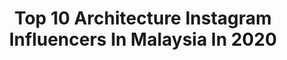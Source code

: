 ---
title: Top 10 Architecture Instagram Influencers In Malaysia In 2020
description: >-
  Find top architecture Instagram influencers in Malaysia in 2020. Most popular hashtags: #architecture #kualalumpur #djimalaysia #stayathome.
platform: Instagram
profiles:
  - username: "harrisannuar"
    fullname: >-
      BANGKITBOTAK
    location: "Malaysia"
    followers: 578848
    engagement: 509
    commentsToLikes: 0.006394
    avatar: "https://scontent-bos3-1.cdninstagram.com/v/t51.2885-19/s320x320/75379810_3090147871000038_5585480096568836096_n.jpg?_nc_ht=scontent-bos3-1.cdninstagram.com&_nc_ohc=6ceHNXvRZsIAX9Yrcm6&oh=fffd0a621114d44fe1eb859ab3f6402a&oe=5EB67E42"
    verified: false
    hashtags: "#tevamy, #bangkitbotak, #cocacolaxpremierleague, #untiltomorrow"
  - username: "syzwn.baha"
    fullname: >-
      Syazwan Baharuddin
    location: "Malaysia"
    followers: 3558
    engagement: 793
    commentsToLikes: 0.059089
    avatar: "https://scontent-ams4-1.cdninstagram.com/v/t51.2885-19/s320x320/69713355_1560102240809887_1511345016608391168_n.jpg?_nc_ht=scontent-ams4-1.cdninstagram.com&_nc_ohc=qwjCX3BmPgwAX_Qrelk&oh=af783a7565adbfb649b2915da4a3aa0d&oe=5EB45A35"
    verified: false
    hashtags: "#galaxynote10, #symmetrykillers, #sponsored, #streetleaks"
  - username: "a_maraschino"
    fullname: >-
      alessia ferro maraschino®
    location: "Malaysia"
    followers: 20348
    engagement: 430
    commentsToLikes: 0.011046
    avatar: "https://scontent-ams4-1.cdninstagram.com/v/t51.2885-19/s320x320/23164375_539233286422066_4198918547222560768_n.jpg?_nc_ht=scontent-ams4-1.cdninstagram.com&_nc_ohc=rUQIZ4zKwPYAX_xQrgY&oh=ecb9cc9833158d74db727e314c74e6b8&oe=5EBB001B"
    verified: false
    hashtags: "#instagood, #lensculturestreet, #sicily, #travelphotography"
  - username: "mariaivashkevich"
    fullname: >-
      
    location: "Malaysia"
    followers: 4815
    engagement: 1938
    commentsToLikes: 0.019576
    avatar: "https://scontent-lhr8-1.cdninstagram.com/v/t51.2885-19/s320x320/56580632_428325781304279_8902472395692965888_n.jpg?_nc_ht=scontent-lhr8-1.cdninstagram.com&_nc_ohc=1Kr5vD9iGXgAX_sYEbN&oh=04e880749377bf03b5a50d0a3292ac4b&oe=5EB8F482"
    verified: false
    hashtags: "#makeup, #night, #nice, #baby"
  - username: "fnd_familytrip"
    fullname: >-
      EFENDI FAMILY TRIP
    location: "Malaysia"
    followers: 3065
    engagement: 1314
    commentsToLikes: 0.643657
    avatar: "https://scontent-atl3-1.cdninstagram.com/v/t51.2885-19/s320x320/71143079_404309363562551_4834385733491884032_n.jpg?_nc_ht=scontent-atl3-1.cdninstagram.com&_nc_ohc=vKWsrCLc2mkAX84uiUY&oh=d0e2ecb6d2947fe9c3f098c9dddeacd3&oe=5EBA2503"
    verified: false
    hashtags: "#hotelmurahjakarta, #noedit, #morning, #sabangmerauke"
  - username: "adriant1000"
    fullname: >-
      Adrian | ShutterNutter 🇲🇾
    location: "Malaysia"
    followers: 5970
    engagement: 964
    commentsToLikes: 0.083694
    avatar: "https://scontent-lhr8-1.cdninstagram.com/v/t51.2885-19/s320x320/75328485_2522398754545422_1028439513984139264_n.jpg?_nc_ht=scontent-lhr8-1.cdninstagram.com&_nc_ohc=MTKeriN9cswAX8IkEpl&oh=59d4d08a0a993649d87c861b461a31a7&oe=5EBB88EE"
    verified: false
    hashtags: "#streetart, #travelbogger, #travelgrammers, #sonya6500"
  - username: "heartpatrick"
    fullname: >-
      Patrick | 心
    location: "Malaysia"
    followers: 48866
    engagement: 352
    commentsToLikes: 0.028990
    avatar: "https://scontent-lhr8-1.cdninstagram.com/v/t51.2885-19/s320x320/23596123_1911378369079472_4966917515029512192_n.jpg?_nc_ht=scontent-lhr8-1.cdninstagram.com&_nc_ohc=RFobbUK7DNQAX8DccZB&oh=a4c0cce3f219bd9d214ad8e2196075f1&oe=5EBA4274"
    verified: false
    hashtags: "#trappingtones, #stayathomechallenge, #ikutcarakita, #interiormalaysia"
  - username: "photography_by_irfan"
    fullname: >-
      Nokia & Sony A6000 🇵🇰 🇲🇾
    location: "Malaysia"
    followers: 2771
    engagement: 803
    commentsToLikes: 0.128662
    avatar: "https://scontent-lhr8-1.cdninstagram.com/v/t51.2885-19/s320x320/92828634_242248476894864_5059967216993173504_n.jpg?_nc_ht=scontent-lhr8-1.cdninstagram.com&_nc_ohc=boLtEu-atgwAX_rjLBr&oh=45fc61afae886180adeba5297cb04b6a&oe=5EBBFC19"
    verified: false
    hashtags: "#naturelover, #photographylover, #sonya6000, #neon"
  - username: "nazahery"
    fullname: >-
      Nazarizal
    location: "Malaysia"
    followers: 24131
    engagement: 606
    commentsToLikes: 0.061698
    avatar: "https://scontent-ams4-1.cdninstagram.com/v/t51.2885-19/s320x320/83915247_493797457986661_5817880175659974656_n.jpg?_nc_ht=scontent-ams4-1.cdninstagram.com&_nc_ohc=lFobUMqF3UIAX-3Rv-v&oh=d27e6a90ff822db58154125ee2c23225&oe=5EBAEF74"
    verified: false
    hashtags: "#ig, #artofvisuals, #gramslayers, #passionpassport"
  - username: "aereonwong"
    fullname: >-
      Aereon
    location: "Malaysia"
    followers: 4488
    engagement: 1458
    commentsToLikes: 0.088664
    avatar: "https://scontent-lhr8-1.cdninstagram.com/v/t51.2885-19/s320x320/23099330_158057318131418_759155350971613184_n.jpg?_nc_ht=scontent-lhr8-1.cdninstagram.com&_nc_ohc=EFdU1KYpw3YAX9WtozD&oh=ceaef2c1a541a473e3dbdcdf4fc67e9c&oe=5EBC8848"
    verified: false
    hashtags: "#mavic2pro, #ancientcity, #goprothailand, #vm2020"
---